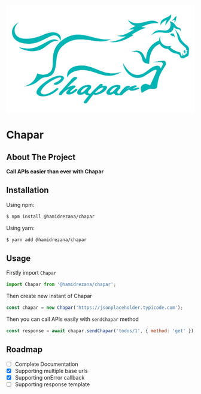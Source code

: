 <p align="center">
  <img src="images/full-logo.png" width="600px" height="auto" />
</p>

# Chapar

## About The Project

**Call APIs easier than ever with Chapar**

## Installation

Using npm:

```bash
$ npm install @hamidrezana/chapar
```

Using yarn:

```bash
$ yarn add @hamidrezana/chapar
```

## Usage

Firstly import `Chapar`

```js
import Chapar from '@hamidrezana/chapar';
```

Then create new instant of Chapar

```js
const chapar = new Chapar('https://jsonplaceholder.typicode.com');
```

Then you can call APIs easily with `sendChapar` method

```js
const response = await chapar.sendChapar('todos/1', { method: 'get' });
```

## Roadmap

- [ ] Complete Documentation
- [x] Supporting multiple base urls
- [x] Supporting onError callback
- [ ] Supporting response template
